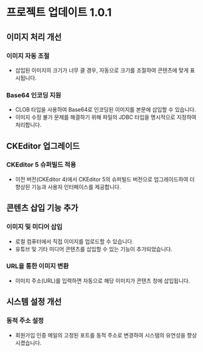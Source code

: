 # 프로젝트 업데이트 1.0.1

## 이미지 처리 개선

### 이미지 자동 조절
- 삽입된 이미지의 크기가 너무 클 경우, 자동으로 크기를 조절하여 콘텐츠에 맞게 표시됩니다.

### Base64 인코딩 지원
- CLOB 타입을 사용하여 Base64로 인코딩된 이미지를 본문에 삽입할 수 있습니다.
- 이미지 수정 불가 문제를 해결하기 위해 파일의 JDBC 타입을 명시적으로 지정하여 처리합니다.

## CKEditor 업그레이드

### CKEditor 5 슈퍼빌드 적용
- 이전 버전(CKEditor 4)에서 CKEditor 5의 슈퍼빌드 버전으로 업그레이드하여 더 향상된 기능과 사용자 인터페이스를 제공합니다.

## 콘텐츠 삽입 기능 추가

### 이미지 및 미디어 삽입
- 로컬 컴퓨터에서 직접 이미지를 업로드할 수 있습니다.
- 유튜브 및 기타 미디어 콘텐츠를 삽입할 수 있는 기능이 추가되었습니다.

### URL을 통한 이미지 변환
- 이미지 주소(URL)를 입력하면 자동으로 해당 이미지가 콘텐츠 창에 삽입됩니다.

## 시스템 설정 개선

### 동적 주소 설정
- 회원가입 인증 메일의 고정된 포트를 동적 주소로 변경하여 시스템의 유연성을 향상시켰습니다.
